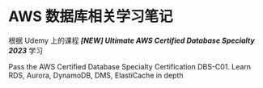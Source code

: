 # AWS 数据库相关学习笔记

根据 Udemy 上的课程 ***[NEW] Ultimate AWS Certified Database Specialty 2023*** 学习

Pass the AWS Certified Database Specialty Certification DBS-C01. Learn RDS, Aurora, DynamoDB, DMS, ElastiCache in depth